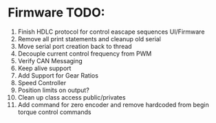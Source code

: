 # Firmware TODO:
1.  Finish HDLC protocol for control eascape sequences UI/Firmware
2.  Remove all print statements and cleanup old serial
3.  Move serial port creation back to thread
4.  Decouple current control frequency from PWM
5.  Verify CAN Messaging
6.  Keep alive support
7. Add Support for Gear Ratios
8. Speed Controller
9. Position limits on output?
10. Clean up class access public/privates
11. Add command for zero encoder and remove hardcoded from begin torque control commands